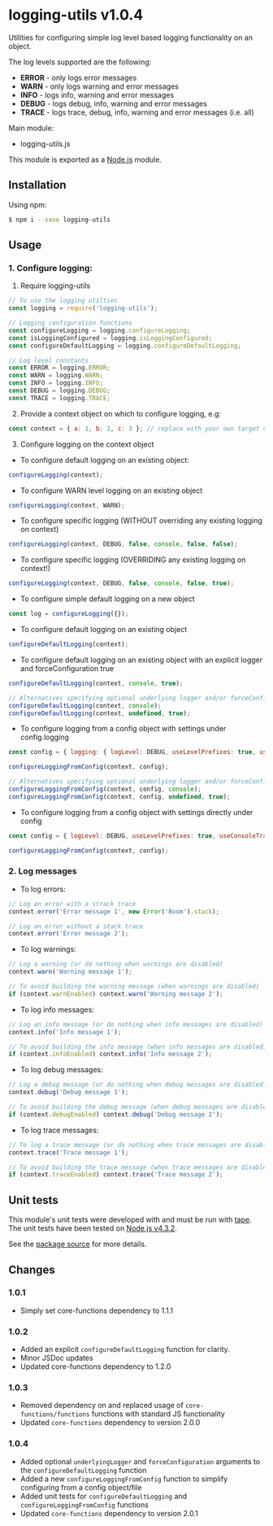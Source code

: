 # logging-utils v1.0.4
Utilities for configuring simple log level based logging functionality on an object.

The log levels supported are the following:
- **ERROR** - only logs error messages
- **WARN** - only logs warning and error messages
- **INFO** - logs info, warning and error messages
- **DEBUG** - logs debug, info, warning and error messages
- **TRACE** - logs trace, debug, info, warning and error messages (i.e. all)

Main module:
- logging-utils.js

This module is exported as a [Node.js](https://nodejs.org/) module.

## Installation

Using npm:
```bash
$ npm i --save logging-utils
```

## Usage

### 1. Configure logging:

1. Require logging-utils
```js
// To use the logging utilties
const logging = require('logging-utils');

// Logging configuration functions
const configureLogging = logging.configureLogging;
const isLoggingConfigured = logging.isLoggingConfigured;
const configureDefaultLogging = logging.configureDefaultLogging;

// Log level constants
const ERROR = logging.ERROR;
const WARN = logging.WARN;
const INFO = logging.INFO;
const DEBUG = logging.DEBUG;
const TRACE = logging.TRACE;
```
2. Provide a context object on which to configure logging, e.g:
```js
const context = { a: 1, b: 2, c: 3 }; // replace with your own target object to be configured
```
3. Configure logging on the context object

* To configure default logging on an existing object:
```js
configureLogging(context);
```
* To configure WARN level logging on an existing object
```js
configureLogging(context, WARN);
```
* To configure specific logging (WITHOUT overriding any existing logging on context)
```js
configureLogging(context, DEBUG, false, console, false, false);
```
* To configure specific logging (OVERRIDING any existing logging on context!)
```js
configureLogging(context, DEBUG, false, console, false, true);
```
* To configure simple default logging on a new object
```js
const log = configureLogging({});
```

* To configure default logging on an existing object
```js
configureDefaultLogging(context);
```
* To configure default logging on an existing object with an explicit logger and forceConfiguration true
```js
configureDefaultLogging(context, console, true);

// Alternatives specifying optional underlying logger and/or forceConfiguration 
configureDefaultLogging(context, console);
configureDefaultLogging(context, undefined, true);
```

* To configure logging from a config object with settings under config.logging 
```js
const config = { logging: { logLevel: DEBUG, useLevelPrefixes: true, useConsoleTrace: false } }; // replace with your own config object

configureLoggingFromConfig(context, config);

// Alternatives specifying optional underlying logger and/or forceConfiguration 
configureLoggingFromConfig(context, config, console);
configureLoggingFromConfig(context, config, undefined, true);
```

* To configure logging from a config object with settings directly under config
```js
const config = { logLevel: DEBUG, useLevelPrefixes: true, useConsoleTrace: false }; // replace with your own config object

configureLoggingFromConfig(context, config);
```

### 2. Log messages

* To log errors:
```js
// Log an error with a strack trace
context.error('Error message 1', new Error('Boom').stack);

// Log an error without a stack trace
context.error('Error message 2');
```
* To log warnings:
```js
// Log a warning (or do nothing when warnings are disabled)
context.warn('Warning message 1');

// To avoid building the warning message (when warnings are disabled)
if (context.warnEnabled) context.warn('Warning message 2');
```
* To log info messages:
```js
// Log an info message (or do nothing when info messages are disabled)
context.info('Info message 1');

// To avoid building the info message (when info messages are disabled)
if (context.infoEnabled) context.info('Info message 2');
```
* To log debug messages:
```js
// Log a debug message (or do nothing when debug messages are disabled)
context.debug('Debug message 1');

// To avoid building the debug message (when debug messages are disabled)
if (context.debugEnabled) context.debug('Debug message 2');
```
* To log trace messages:
```js
// To log a trace message (or do nothing when trace messages are disabled)
context.trace('Trace message 1');

// To avoid building the trace message (when trace messages are disabled)
if (context.traceEnabled) context.trace('Trace message 2');
```

## Unit tests
This module's unit tests were developed with and must be run with [tape](https://www.npmjs.com/package/tape). The unit tests have been tested on [Node.js v4.3.2](https://nodejs.org/en/blog/release/v4.3.2/).  

See the [package source](https://github.com/byron-dupreez/logging-utils) for more details.

## Changes
### 1.0.1
- Simply set core-functions dependency to 1.1.1

### 1.0.2
- Added an explicit `configureDefaultLogging` function for clarity.
- Minor JSDoc updates
- Updated core-functions dependency to 1.2.0

### 1.0.3
- Removed dependency on and replaced usage of `core-functions/functions` functions with standard JS functionality
- Updated `core-functions` dependency to version 2.0.0

### 1.0.4
- Added optional `underlyingLogger` and `forceConfiguration` arguments to the `configureDefaultLogging` function
- Added a new `configureLoggingFromConfig` function to simplify configuring from a config object/file 
- Added unit tests for `configureDefaultLogging` and `configureLoggingFromConfig` functions
- Updated `core-functions` dependency to version 2.0.1

